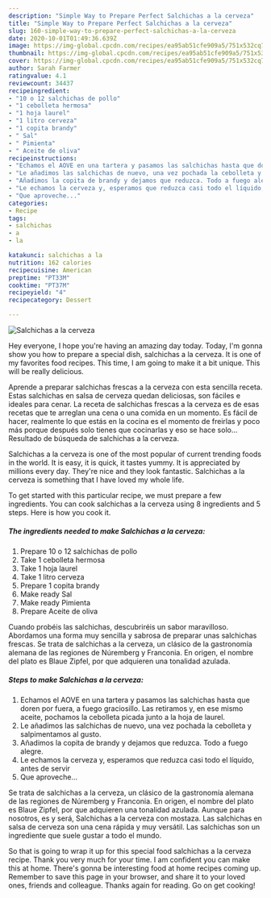 ```yaml
---
description: "Simple Way to Prepare Perfect Salchichas a la cerveza"
title: "Simple Way to Prepare Perfect Salchichas a la cerveza"
slug: 160-simple-way-to-prepare-perfect-salchichas-a-la-cerveza
date: 2020-10-01T01:49:36.639Z
image: https://img-global.cpcdn.com/recipes/ea95ab51cfe909a5/751x532cq70/salchichas-a-la-cerveza-foto-principal.jpg
thumbnail: https://img-global.cpcdn.com/recipes/ea95ab51cfe909a5/751x532cq70/salchichas-a-la-cerveza-foto-principal.jpg
cover: https://img-global.cpcdn.com/recipes/ea95ab51cfe909a5/751x532cq70/salchichas-a-la-cerveza-foto-principal.jpg
author: Sarah Farmer
ratingvalue: 4.1
reviewcount: 34437
recipeingredient:
- "10 o 12 salchichas de pollo"
- "1 cebolleta hermosa"
- "1 hoja laurel"
- "1 litro cerveza"
- "1 copita brandy"
- " Sal"
- " Pimienta"
- " Aceite de oliva"
recipeinstructions:
- "Echamos el AOVE en una tartera y pasamos las salchichas hasta que doren por fuera, a fuego graciosillo. Las retiramos y, en ese mismo aceite, pochamos la cebolleta picada junto a la hoja de laurel."
- "Le añadimos las salchichas de nuevo, una vez pochada la cebolleta y salpimentamos al gusto."
- "Añadimos la copita de brandy y dejamos que reduzca. Todo a fuego alegre."
- "Le echamos la cerveza y, esperamos que reduzca casi todo el líquido, antes de servir"
- "Que aproveche..."
categories:
- Recipe
tags:
- salchichas
- a
- la

katakunci: salchichas a la 
nutrition: 162 calories
recipecuisine: American
preptime: "PT33M"
cooktime: "PT37M"
recipeyield: "4"
recipecategory: Dessert

---
```



![Salchichas a la cerveza](https://img-global.cpcdn.com/recipes/ea95ab51cfe909a5/751x532cq70/salchichas-a-la-cerveza-foto-principal.jpg)

Hey everyone, I hope you're having an amazing day today. Today, I'm gonna show you how to prepare a special dish, salchichas a la cerveza. It is one of my favorites food recipes. This time, I am going to make it a bit unique. This will be really delicious.

Aprende a preparar salchichas frescas a la cerveza con esta sencilla receta. Estas salchichas en salsa de cerveza quedan deliciosas, son fáciles e ideales para cenar. La receta de salchichas frescas a la cerveza es de esas recetas que te arreglan una cena o una comida en un momento. Es fácil de hacer, realmente lo que estás en la cocina es el momento de freirlas y poco más porque después solo tienes que cocinarlas y eso se hace solo… Resultado de búsqueda de salchichas a la cerveza.

Salchichas a la cerveza is one of the most popular of current trending foods in the world. It is easy, it is quick, it tastes yummy. It is appreciated by millions every day. They're nice and they look fantastic. Salchichas a la cerveza is something that I have loved my whole life.


To get started with this particular recipe, we must prepare a few ingredients. You can cook salchichas a la cerveza using 8 ingredients and 5 steps. Here is how you cook it.

<!--inarticleads1-->

##### The ingredients needed to make Salchichas a la cerveza:

1. Prepare 10 o 12 salchichas de pollo
1. Take 1 cebolleta hermosa
1. Take 1 hoja laurel
1. Take 1 litro cerveza
1. Prepare 1 copita brandy
1. Make ready  Sal
1. Make ready  Pimienta
1. Prepare  Aceite de oliva


Cuando probéis las salchichas, descubriréis un sabor maravilloso. Abordamos una forma muy sencilla y sabrosa de preparar unas salchichas frescas. Se trata de salchichas a la cerveza, un clásico de la gastronomía alemana de las regiones de Núremberg y Franconia. En origen, el nombre del plato es Blaue Zipfel, por que adquieren una tonalidad azulada. 

<!--inarticleads2-->

##### Steps to make Salchichas a la cerveza:

1. Echamos el AOVE en una tartera y pasamos las salchichas hasta que doren por fuera, a fuego graciosillo. Las retiramos y, en ese mismo aceite, pochamos la cebolleta picada junto a la hoja de laurel.
1. Le añadimos las salchichas de nuevo, una vez pochada la cebolleta y salpimentamos al gusto.
1. Añadimos la copita de brandy y dejamos que reduzca. Todo a fuego alegre.
1. Le echamos la cerveza y, esperamos que reduzca casi todo el líquido, antes de servir
1. Que aproveche...


Se trata de salchichas a la cerveza, un clásico de la gastronomía alemana de las regiones de Núremberg y Franconia. En origen, el nombre del plato es Blaue Zipfel, por que adquieren una tonalidad azulada. Aunque para nosotros, es y será, Salchichas a la cerveza con mostaza. Las salchichas en salsa de cerveza son una cena rápida y muy versátil. Las salchichas son un ingrediente que suele gustar a todo el mundo. 

So that is going to wrap it up for this special food salchichas a la cerveza recipe. Thank you very much for your time. I am confident you can make this at home. There's gonna be interesting food at home recipes coming up. Remember to save this page in your browser, and share it to your loved ones, friends and colleague. Thanks again for reading. Go on get cooking!
